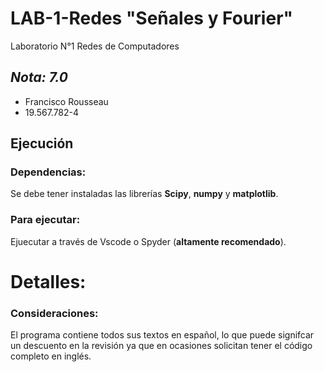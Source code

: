 # LAB-1-Redes "Señales y Fourier"
Laboratorio N°1 Redes de Computadores 
  
## *Nota: 7.0*  
  
* Francisco Rousseau  
* 19.567.782-4


## Ejecución  

### Dependencias:
 
 Se debe tener instaladas las librerías **Scipy**, **numpy** y **matplotlib**.

### Para ejecutar:  
Ejuecutar a través de Vscode o Spyder (**altamente recomendado**).

# **Detalles:** 

### Consideraciones:
El programa contiene todos sus textos en español, lo que puede signifcar un descuento en la revisión ya que en ocasiones solicitan tener el código completo en inglés.
